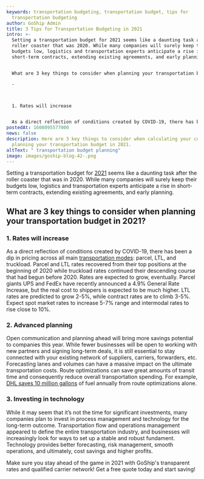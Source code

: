 ```yaml
---
keywords: transportation budgeting, transportation budget, tips for
  transportation budgeting
author: GoShip Admin
title: 3 Tips for Transportation Budgeting in 2021
intro: >-
  Setting a transportation budget for 2021 seems like a daunting task after the
  roller coaster that was 2020. While many companies will surely keep their
  budgets low, logistics and transportation experts anticipate a rise in
  short-term contracts, extending existing agreements, and early planning.


  What are 3 key things to consider when planning your transportation budget in 2021?

  -



  1. Rates will increase


  As a direct reflection of conditions created by COVID-19, there has been a dip in pricing across all ma
postedAt: 1608095577000
news: false
description: Here are 3 key things to consider when calculating your costs and
  planning your transportation budget in 2021.
altText: " transportation budget planning"
image: images/goship-blog-42-.png
---
```

Setting a transportation budget for [2021](https://www.goship.com/blog/2021-outlook-small-business-trends/) seems like a daunting task after the roller coaster that was in 2020. While many companies will surely keep their budgets low, logistics and transportation experts anticipate a rise in short-term contracts, extending existing agreements, and early planning.

## What are 3 key things to consider when planning your transportation budget in 2021?

### 1. Rates will increase

As a direct reflection of conditions created by COVID-19, there has been a dip in pricing across all main [transportation modes](https://www.goship.com/posts/modes-of-transportation-in-logistics): parcel, LTL, and truckload. Parcel and LTL rates recovered from their top positions at the beginning of 2020 while truckload rates continued their descending course that had begun before 2020. Rates are expected to grow, eventually. Parcel giants UPS and FedEx have recently announced a 4.9% General Rate Increase, but the real cost to shippers is expected to be much higher. LTL rates are predicted to grow 2-5%, while contract rates are to climb 3-5%. Expect spot market rates to increase 5-7% range and intermodal rates to rise close to 10%.

### 2. Advanced planning

Open communication and planning ahead will bring more savings potential to companies this year. While fewer businesses will be open to working with new partners and signing long-term deals, it is still essential to stay connected with your existing network of suppliers, carriers, forwarders, etc. Forecasting lanes and volumes can have a massive impact on the ultimate transportation costs. Route optimizations can save great amounts of transit time and consequently reduce overall transportation spending. For example, [DHL saves 10 million gallons](https://www.logistics.dhl/content/dam/dhl/global/core/documents/pdf/glo-artificial-intelligence-in-logistics-trend-report.pdf) of fuel annually from route optimizations alone.

### 3. Investing in technology

While it may seem that it’s not the time for significant investments, many companies plan to invest in process management and technology for the long-term outcome. Transportation flow and operations management appeared to define the entire transportation industry, and businesses will increasingly look for ways to set up a stable and robust fundament. Technology provides better forecasting, risk management, smooth operations, and ultimately, cost savings and higher profits.

Make sure you stay ahead of the game in 2021 with GoShip's transparent rates and qualified carrier network! Get a free quote today and start saving!